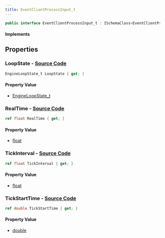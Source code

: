 ```yaml
---
title: EventClientProcessInput_t
---
```


```csharp
public interface EventClientProcessInput_t : ISchemaClass<EventClientProcessInput_t>, ISchemaField, ISchemaClass, INativeHandle
```

#### Implements

## Properties

### **LoopState** - [Source Code](https://github.com/swiftly-solution/swiftlys2/blob/main/managed/src/SwiftlyS2.Generated/Schemas/Interfaces/EventClientProcessInput_t.cs#L16)

```csharp
EngineLoopState_t LoopState { get; }
```

#### Property Value

- [EngineLoopState_t](/docs/api/shared/schemadefinitions/engineloopstate_t)

### **RealTime** - [Source Code](https://github.com/swiftly-solution/swiftlys2/blob/main/managed/src/SwiftlyS2.Generated/Schemas/Interfaces/EventClientProcessInput_t.cs#L18)

```csharp
ref float RealTime { get; }
```

#### Property Value

- [float](https://learn.microsoft.com/dotnet/api/system.single)

### **TickInterval** - [Source Code](https://github.com/swiftly-solution/swiftlys2/blob/main/managed/src/SwiftlyS2.Generated/Schemas/Interfaces/EventClientProcessInput_t.cs#L20)

```csharp
ref float TickInterval { get; }
```

#### Property Value

- [float](https://learn.microsoft.com/dotnet/api/system.single)

### **TickStartTime** - [Source Code](https://github.com/swiftly-solution/swiftlys2/blob/main/managed/src/SwiftlyS2.Generated/Schemas/Interfaces/EventClientProcessInput_t.cs#L22)

```csharp
ref double TickStartTime { get; }
```

#### Property Value

- [double](https://learn.microsoft.com/dotnet/api/system.double)

